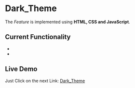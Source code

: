 # Dark_Theme



The *Feature* is implemented using **HTML, CSS and JavaScript**.

## Current Functionality

- 
- 

## Live Demo

Just Click on the next Link: [Dark_Theme](https://davjulian19.github.io/Dark_Theme/)

